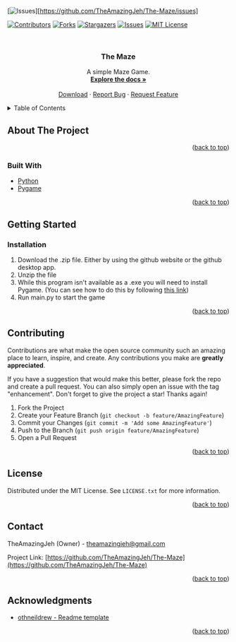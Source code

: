 <div id="top"></div>
<!--
*** Thanks for checking out the Best-README-Template. If you have a suggestion
*** that would make this better, please fork the repo and create a pull request
*** or simply open an issue with the tag "enhancement".
*** Don't forget to give the project a star!
*** Thanks again! Now go create something AMAZING! :D
-->



<!-- PROJECT SHIELDS -->
<!--
*** I'm using markdown "reference style" links for readability.
*** Reference links are enclosed in brackets [ ] instead of parentheses ( ).
*** See the bottom of this document for the declaration of the reference variables
*** for contributors-url, forks-url, etc. This is an optional, concise syntax you may use.
*** https://www.markdownguide.org/basic-syntax/#reference-style-links
-->

[![Issues][issues-shield]][https://github.com/TheAmazingJeh/The-Maze/issues]

[![Contributors][contributors-shield]][contributors-url]
[![Forks][forks-shield]][forks-url]
[![Stargazers][stars-shield]][stars-url]
[![Issues][issues-shield]][issues-url]
[![MIT License][license-shield]][license-url]


<!-- PROJECT LOGO -->
<br />

<h3 align="center">The Maze</h3>

  <p align="center">
    A simple Maze Game.
    <br />
    <a href="https://github.com/TheAmazingJeh/The-Maze"><strong>Explore the docs »</strong></a>
    <br />
    <br />
    <a href="https://github.com/TheAmazingJeh/The-Maze">Download</a>
    ·
    <a href="https://github.com/TheAmazingJeh/The-Maze/issues">Report Bug</a>
    ·
    <a href="https://github.com/TheAmazingJeh/The-Maze/issues">Request Feature</a>
  </p>
</div>



<!-- TABLE OF CONTENTS -->
<details>
  <summary>Table of Contents</summary>
  <ol>
    <li>
      <a href="#about-the-project">About The Project</a>
      <ul>
        <li><a href="#built-with">Built With</a></li>
      </ul>
    </li>
    <li>
      <a href="#getting-started">Getting Started</a>
      <ul>
        <li><a href="#installation">Installation</a></li>
      </ul>
    </li>
    <li><a href="#contributing">Contributing</a></li>
    <li><a href="#license">License</a></li>
    <li><a href="#contact">Contact</a></li>
    <li><a href="#acknowledgments">Acknowledgments</a></li>
  </ol>
</details>



<!-- ABOUT THE PROJECT -->
## About The Project

<p align="right">(<a href="#top">back to top</a>)</p>



### Built With

* [Python](https://www.python.org/)
* [Pygame](https://www.pygame.org/)

<p align="right">(<a href="#top">back to top</a>)</p>



<!-- GETTING STARTED -->
## Getting Started

### Installation

1. Download the .zip file. Either by using the github website or the github desktop app.
2. Unzip the file
3. While this program isn't available as a .exe you will need to install Pygame. (You can see how to do this by following  [this link](https://www.pygame.org/wiki/GettingStarted#Pygame%20Installation))
4. Run main.py to start the game
<p align="right">(<a href="#top">back to top</a>)</p>

<!-- CONTRIBUTING -->
## Contributing

Contributions are what make the open source community such an amazing place to learn, inspire, and create. Any contributions you make are **greatly appreciated**.

If you have a suggestion that would make this better, please fork the repo and create a pull request. You can also simply open an issue with the tag "enhancement".
Don't forget to give the project a star! Thanks again!

1. Fork the Project
2. Create your Feature Branch (`git checkout -b feature/AmazingFeature`)
3. Commit your Changes (`git commit -m 'Add some AmazingFeature'`)
4. Push to the Branch (`git push origin feature/AmazingFeature`)
5. Open a Pull Request

<p align="right">(<a href="#top">back to top</a>)</p>



<!-- LICENSE -->
## License

Distributed under the MIT License. See `LICENSE.txt` for more information.

<p align="right">(<a href="#top">back to top</a>)</p>



<!-- CONTACT -->
## Contact

TheAmazingJeh (Owner) - theamazingjeh@gmail.com

Project Link: [https://github.com/TheAmazingJeh/The-Maze](https://github.com/TheAmazingJeh/The-Maze)

<p align="right">(<a href="#top">back to top</a>)</p>



<!-- ACKNOWLEDGMENTS -->
## Acknowledgments

* [othneildrew - Readme template](https://github.com/othneildrew/Best-README-Template)

<p align="right">(<a href="#top">back to top</a>)</p>



<!-- MARKDOWN LINKS & IMAGES -->
<!-- https://www.markdownguide.org/basic-syntax/#reference-style-links -->
[contributors-shield]: https://img.shields.io/github/contributors/TheAmazingJeh/The-Maze.svg?style=for-the-badge
[contributors-url]: https://github.com/TheAmazingJeh/The-Maze/graphs/contributors
[forks-shield]: https://img.shields.io/github/forks/TheAmazingJeh/The-Maze.svg?style=for-the-badge
[forks-url]: https://github.com/TheAmazingJeh/The-Maze/network/members
[stars-shield]: https://img.shields.io/github/stars/TheAmazingJeh/The-Maze.svg?style=for-the-badge
[stars-url]: https://github.com/TheAmazingJeh/The-Maze/stargazers
[issues-shield]: https://img.shields.io/github/issues/TheAmazingJeh/The-Maze.svg?style=for-the-badge
[issues-url]: https://github.com/TheAmazingJeh/The-Maze/issues
[license-shield]: https://img.shields.io/github/license/TheAmazingJeh/The-Maze.svg?style=for-the-badge
[license-url]: https://github.com/TheAmazingJeh/The-Maze/blob/master/LICENSE.txt
[linkedin-shield]: https://img.shields.io/badge/-LinkedIn-black.svg?style=for-the-badge&logo=linkedin&colorB=555
[linkedin-url]: https://linkedin.com/in/linkedin_username
[product-screenshot]: images/screenshot.png
